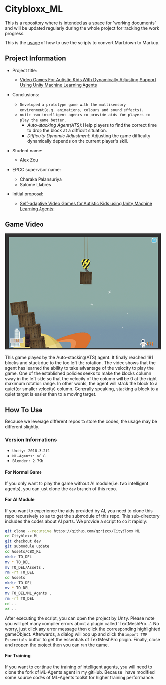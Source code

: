 # Citybloxx_ML
This is a repository where is intended as a space for 'working documents' and will be updated regularly during the whole project for tracking the work progress.
  
This is the [usage](https://github.com/gzrjzcx/Citybloxx_ML/issues/1) of how to use the scripts to convert Markdown to Markup. 

## Project Information
- Project title: 
    - [Video Games For Autistic Kids With Dynamically Adjusting Support Using Unity Machine Learning Agents](https://www.wiki.ed.ac.uk/pages/viewpage.action?spaceKey=hpcdis&title=S1702794+Alex+Zou)

- Conclusions:
    - `Developed a prototype game with the multisensory environment(e.g. animations, colours and sound effects).`
    - `Built two intelligent agents to provide aids for players to play the game better.`
        - *Auto-stacking Agent(ATS):* Help players to find the correct time to drop the block at a difficult situation.
        - *Difficulty Dynamic Adjustment:* Adjusting the game difficulty dynamically depends on the current player's skill.

- Student name:
    - Alex Zou
- EPCC supervisor name:
    - Charaka Palansuriya
    - Salome Llabres

- Initial proposal:
    - [Self-adaptive Video Games for Autistic Kids using Unity Machine Learning Agents](https://www.wiki.ed.ac.uk/display/hpcdis/Self-adaptive+Video+Games+for+Autistic+Kids+using+Unity+Machine+Learning+Agents):


## Game Video

[![The Video of Auto-stakcing Agent Gameplaying](https://github.com/gzrjzcx/Citybloxx_ML/blob/dev/screenshot/cover.png)](https://www.youtube.com/watch?v=NGrwlK7TIi4&feature=youtu.be)

This game played by the Auto-stacking(ATS) agent. It finally reached 181 blocks and stuck due to the too left the rotation. The video shows that the agent has learned the ability to take advantage of the velocity to play the game. One of the established policies seeks to make the blocks column sway in the left side so that the velocity of the column will be 0 at the right maximum rotation range.
In other words, the agent will stack the block to a quiet(or smaller velocity) column. Generally speaking, stacking a block to a quiet target is easier than to a moving target.

## How To Use
Because we leverage different repos to store the codes, the usage may be different slightly. 

### Version Informations
- `Unity: 2018.3.2f1`
- `ML-Agents: v0.8`
- `Blender: 2.79b`

#### For Normal Game
If you only want to play the game without AI module(i.e. two intelligent agents), you can just clone the `dev` branch of this repo. 

#### For AI Module
If you want to experience the aids provided by AI, you need to clone this repo recursively so as to get the submodule of this repo. This sub-directory includes the codes about AI parts. We provide a script to do it rapidly:
```sh
git clone --recursive https://github.com/gzrjzcx/Citybloxx_ML
cd Citybloxx_ML
git checkout dev
git submodule update
cd Assets/CBX_RL
mkdir TO_DEL
mv * TO_DEL
mv TO_DEL/Assets .
rm -rf TO_DEL
cd Assets
mkdir TO_DEL
mv * TO_DEL
mv TO_DEL/ML_Agents .
rm -rf TO_DEL
cd ..
cd ..
```
After executing the script, you can open the project by Unity. Please note you will get many compiler errors about a plugin called 'TextMeshPro...'. No worry, just click any error message then click the corresponding highlighted gameObject. Afterwards, a dialog will pop up and click the `import TMP Essentials` button to get the essentials of TextMeshPro plugin. Finally, close and reopen the project then you can run the game.

#### For Training
If you want to continue the training of intelligent agents, you will need to clone the fork of ML-Agents agent in my gitHub. Because I have modified some source codes of ML-Agents toolkit for higher training performance.















